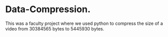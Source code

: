 # Data-Compression.
This was a faculty project where we used python to compress the size of a video from 30384565 bytes to 5445930 bytes. 
